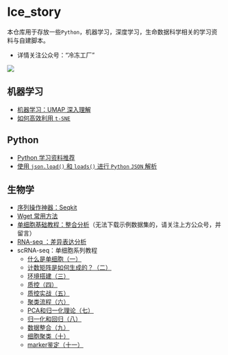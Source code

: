 # Ice_story
本仓库用于存放一些`Python`，机器学习，深度学习，生命数据科学相关的学习资料与自建脚本。

- 详情关注公众号：“冷冻工厂”

![](https://swindler-typora.oss-cn-chengdu.aliyuncs.com/typora_imgs/image-20221112155559803.png)



## 机器学习

- [机器学习：UMAP 深入理解](https://github.com/Jwindler/Ice_story/blob/main/src/machine_learning/UMAP.md)
- [如何高效利用 `t-SNE`](https://github.com/Jwindler/Ice_story/blob/main/src/machine_learning/tSNE.md)



## Python

- [Python 学习资料推荐](https://github.com/Jwindler/Ice_story/blob/main/src/python/python.md)
- [使用 `json.load()` 和 `loads()` 进行 `Python` `JSON` 解析](https://github.com/Jwindler/Ice_story/blob/main/src/python/json_load_loads.md)



## 生物学

- [序列操作神器：Seqkit](https://github.com/Jwindler/Ice_story/blob/main/src/biology/Seqkit.md)
- [Wget 常用方法](https://github.com/Jwindler/Ice_story/blob/main/src/biology/Wget.md)
- [单细胞基础教程：整合分析](https://github.com/Jwindler/Ice_story/blob/main/src/biology/scRNA-seq_Integrate.md)（无法下载示例数据集的，请关注上方公众号，并留言）
- [RNA-seq ：差异表达分析](https://github.com/Jwindler/Ice_story/blob/main/src/biology/RNA-seq_workflow.md)
- scRNA-seq：单细胞系列教程
  - [什么是单细胞（一）](https://github.com/Jwindler/Ice_story/blob/main/src/biology/scRNA-seq/01.md)
  - [计数矩阵是如何生成的？（二）](https://github.com/Jwindler/Ice_story/blob/main/src/biology/scRNA-seq/02.md)
  - [环境搭建（三）](https://github.com/Jwindler/Ice_story/blob/main/src/biology/scRNA-seq/03.md)
  - [质控（四）](https://github.com/Jwindler/Ice_story/blob/main/src/biology/scRNA-seq/04.md)
  - [质控实战（五）](https://github.com/Jwindler/Ice_story/blob/main/src/biology/scRNA-seq/05.md)
  - [聚类流程（六）](https://github.com/Jwindler/Ice_story/blob/main/src/biology/scRNA-seq/06.md)
  - [PCA和归一化理论（七）](https://github.com/Jwindler/Ice_story/blob/main/src/biology/scRNA-seq/07.md)
  - [归一化和回归（八）](https://github.com/Jwindler/Ice_story/blob/main/src/biology/scRNA-seq/08.md)
  - [数据整合（九）](https://github.com/Jwindler/Ice_story/blob/main/src/biology/scRNA-seq/09.md)
  - [细胞聚类（十）](https://github.com/Jwindler/Ice_story/blob/main/src/biology/scRNA-seq/10.md)
  - [marker鉴定（十一）](https://github.com/Jwindler/Ice_story/blob/main/src/biology/scRNA-seq/11.md)
